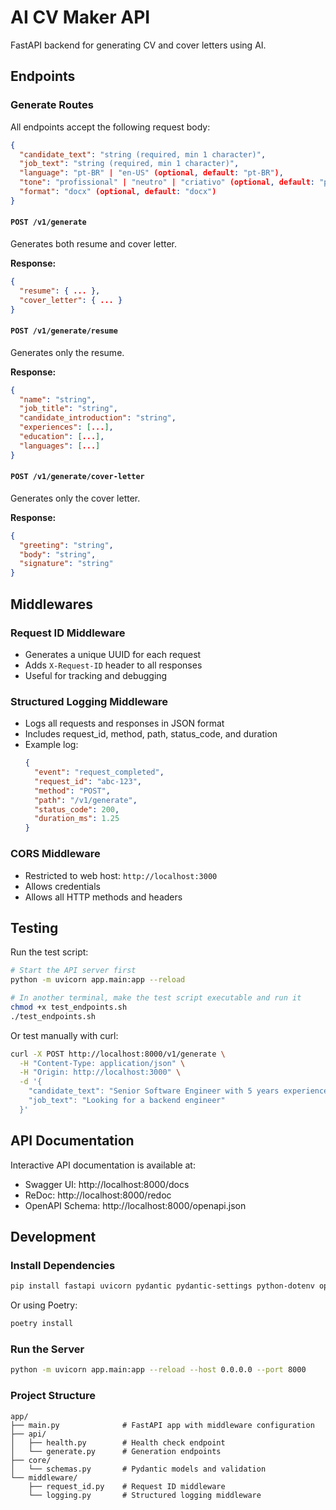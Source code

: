 # AI CV Maker API

FastAPI backend for generating CV and cover letters using AI.

## Endpoints

### Generate Routes

All endpoints accept the following request body:

```json
{
  "candidate_text": "string (required, min 1 character)",
  "job_text": "string (required, min 1 character)",
  "language": "pt-BR" | "en-US" (optional, default: "pt-BR"),
  "tone": "profissional" | "neutro" | "criativo" (optional, default: "profissional"),
  "format": "docx" (optional, default: "docx")
}
```

#### `POST /v1/generate`

Generates both resume and cover letter.

**Response:**
```json
{
  "resume": { ... },
  "cover_letter": { ... }
}
```

#### `POST /v1/generate/resume`

Generates only the resume.

**Response:**
```json
{
  "name": "string",
  "job_title": "string",
  "candidate_introduction": "string",
  "experiences": [...],
  "education": [...],
  "languages": [...]
}
```

#### `POST /v1/generate/cover-letter`

Generates only the cover letter.

**Response:**
```json
{
  "greeting": "string",
  "body": "string",
  "signature": "string"
}
```

## Middlewares

### Request ID Middleware
- Generates a unique UUID for each request
- Adds `X-Request-ID` header to all responses
- Useful for tracking and debugging

### Structured Logging Middleware
- Logs all requests and responses in JSON format
- Includes request_id, method, path, status_code, and duration
- Example log:
  ```json
  {
    "event": "request_completed",
    "request_id": "abc-123",
    "method": "POST",
    "path": "/v1/generate",
    "status_code": 200,
    "duration_ms": 1.25
  }
  ```

### CORS Middleware
- Restricted to web host: `http://localhost:3000`
- Allows credentials
- Allows all HTTP methods and headers

## Testing

Run the test script:

```bash
# Start the API server first
python -m uvicorn app.main:app --reload

# In another terminal, make the test script executable and run it
chmod +x test_endpoints.sh
./test_endpoints.sh
```

Or test manually with curl:

```bash
curl -X POST http://localhost:8000/v1/generate \
  -H "Content-Type: application/json" \
  -H "Origin: http://localhost:3000" \
  -d '{
    "candidate_text": "Senior Software Engineer with 5 years experience",
    "job_text": "Looking for a backend engineer"
  }'
```

## API Documentation

Interactive API documentation is available at:
- Swagger UI: http://localhost:8000/docs
- ReDoc: http://localhost:8000/redoc
- OpenAPI Schema: http://localhost:8000/openapi.json

## Development

### Install Dependencies

```bash
pip install fastapi uvicorn pydantic pydantic-settings python-dotenv openai
```

Or using Poetry:

```bash
poetry install
```

### Run the Server

```bash
python -m uvicorn app.main:app --reload --host 0.0.0.0 --port 8000
```

### Project Structure

```
app/
├── main.py              # FastAPI app with middleware configuration
├── api/
│   ├── health.py        # Health check endpoint
│   └── generate.py      # Generation endpoints
├── core/
│   └── schemas.py       # Pydantic models and validation
└── middleware/
    ├── request_id.py    # Request ID middleware
    └── logging.py       # Structured logging middleware
```
